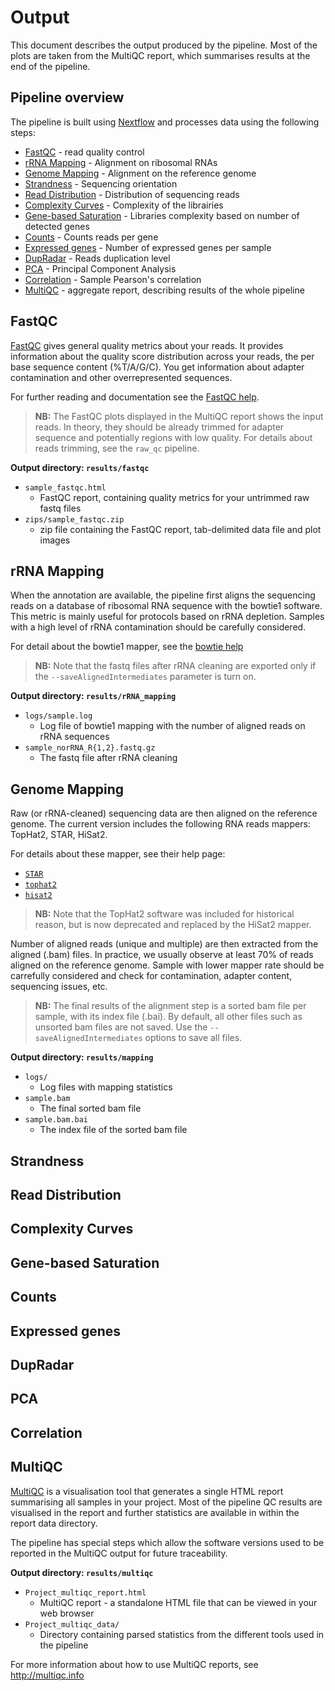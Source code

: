 # Output

This document describes the output produced by the pipeline. Most of the plots are taken from the MultiQC report, which summarises results at the end of the pipeline.

<!-- TODO nf-core: Write this documentation describing your workflow's output -->

## Pipeline overview
The pipeline is built using [Nextflow](https://www.nextflow.io/)
and processes data using the following steps:

* [FastQC](#fastqc) - read quality control
* [rRNA Mapping](#rrna-mapping) - Alignment on ribosomal RNAs
* [Genome Mapping](#genome-mapping) - Alignment on the reference genome
* [Strandness](#strandness) - Sequencing orientation
* [Read Distribution](#read-distribution) - Distribution of sequencing reads
* [Complexity Curves](#complexity-curves) - Complexity of the librairies
* [Gene-based Saturation](#gene-based-saturation) - Libraries complexity based on number of detected genes
* [Counts](#counts) - Counts reads per gene
* [Expressed genes](#expressed-genes) - Number of expressed genes per sample
* [DupRadar](#dupradar) - Reads duplication level 
* [PCA](#pca) - Principal Component Analysis
* [Correlation](#correlation) - Sample Pearson's correlation
* [MultiQC](#multiqc) - aggregate report, describing results of the whole pipeline


## FastQC
[FastQC](http://www.bioinformatics.babraham.ac.uk/projects/fastqc/) gives general quality metrics about your reads. It provides information about the quality score distribution across your reads, the per base sequence content (%T/A/G/C). You get information about adapter contamination and other overrepresented sequences.

For further reading and documentation see the [FastQC help](http://www.bioinformatics.babraham.ac.uk/projects/fastqc/Help/).

> **NB:** The FastQC plots displayed in the MultiQC report shows the input reads. In theory, they should be already trimmed for adapter sequence and potentially regions with low quality. 
For details about reads trimming, see the `raw_qc` pipeline.

**Output directory: `results/fastqc`**

* `sample_fastqc.html`
  * FastQC report, containing quality metrics for your untrimmed raw fastq files
* `zips/sample_fastqc.zip`
  * zip file containing the FastQC report, tab-delimited data file and plot images

## rRNA Mapping
When the annotation are available, the pipeline first aligns the sequencing reads on a database of ribosomal RNA sequence with the bowtie1 software.
This metric is mainly useful for protocols based on rRNA depletion. Samples with a high level of rRNA contamination should be carefully considered.

For detail about the bowtie1 mapper, see the [bowtie help](http://bowtie-bio.sourceforge.net/index.shtml)

> **NB:** Note that the fastq files after rRNA cleaning are exported only if the `--saveAlignedIntermediates` parameter is turn on.

**Output directory: `results/rRNA_mapping`**

* `logs/sample.log`
  * Log file of bowtie1 mapping with the number of aligned reads on rRNA sequences
* `sample_norRNA_R{1,2}.fastq.gz`
  * The fastq file after rRNA cleaning

## Genome Mapping
Raw (or rRNA-cleaned) sequencing data are then aligned on the reference genome.
The current version includes the following RNA reads mappers: TopHat2, STAR, HiSat2.

For details about these mapper, see their help page:
- [`STAR`](https://github.com/alexdobin/STAR) 
- [`tophat2`](http://ccb.jhu.edu/software/tophat/index.shtml) 
- [`hisat2`](http://ccb.jhu.edu/software/hisat2/index.shtml)

> **NB:** Note that the TopHat2 software was included for historical reason, but is now deprecated and replaced by the HiSat2 mapper.

Number of aligned reads (unique and multiple) are then extracted from the aligned (.bam) files.
In practice, we usually observe at least 70% of reads aligned on the reference genome. Sample with lower mapper rate should be carrefully considered and check for contamination, adapter content, sequencing issues, etc.

> **NB:** The final results of the alignment step is a sorted bam file per sample, with its index file (.bai). By default, all other files such as unsorted bam files are not saved.
Use the `--saveAlignedIntermediates` options to save all files.

**Output directory: `results/mapping`**

* `logs/`
  * Log files with mapping statistics
* `sample.bam`
  * The final sorted bam file
* `sample.bam.bai`
  * The index file of the sorted bam file

## Strandness

## Read Distribution

## Complexity Curves

## Gene-based Saturation

## Counts

## Expressed genes

## DupRadar

## PCA

## Correlation


## MultiQC
[MultiQC](http://multiqc.info) is a visualisation tool that generates a single HTML report summarising all samples in your project. Most of the pipeline QC results are visualised in the report and further statistics are available in within the report data directory.

The pipeline has special steps which allow the software versions used to be reported in the MultiQC output for future traceability.

**Output directory: `results/multiqc`**

* `Project_multiqc_report.html`
  * MultiQC report - a standalone HTML file that can be viewed in your web browser
* `Project_multiqc_data/`
  * Directory containing parsed statistics from the different tools used in the pipeline

For more information about how to use MultiQC reports, see http://multiqc.info
